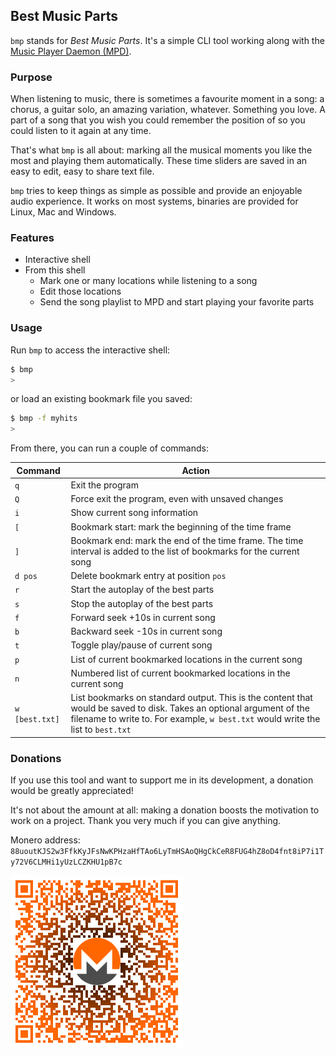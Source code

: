 ## Best Music Parts

`bmp` stands for *Best Music Parts*. It's a simple CLI tool working along with the [Music Player Daemon (MPD)](https://www.musicpd.org/).

### Purpose

When listening to music, there is sometimes a favourite moment in a song: a chorus, a guitar solo, an amazing variation, whatever. Something you love. A part of a song that you wish you could remember the position of so you could listen to it again at any time.

That's what `bmp` is all about: marking all the musical moments you like the most and playing them automatically. These time sliders are saved in an easy to edit, easy to share text file.

`bmp` tries to keep things as simple as possible and provide an enjoyable audio experience. It works on most systems, binaries are provided for Linux, Mac and Windows.

### Features

- Interactive shell
- From this shell
  - Mark one or many locations while listening to a song
  - Edit those locations
  - Send the song playlist to MPD and start playing your favorite parts

### Usage

Run `bmp` to access the interactive shell:
```bash
$ bmp
>
```

or load an existing bookmark file you saved:
```bash
$ bmp -f myhits
>
```

From there, you can run a couple of commands:

**Command**|**Action**
---|---
`q`|Exit the program
`Q`|Force exit the program, even with unsaved changes
`i`|Show current song information
`[`|Bookmark start: mark the beginning of the time frame
`]`|Bookmark end: mark the end of the time frame. The time interval is added to the list of bookmarks for the current song
`d pos`|Delete bookmark entry at position `pos`
`r`|Start the autoplay of the best parts
`s`|Stop the autoplay of the best parts
`f`|Forward seek +10s in current song
`b`|Backward seek -10s in current song
`t`|Toggle play/pause of current song
`p`|List of current bookmarked locations in the current song
`n`|Numbered list of current bookmarked locations in the current song
`w [best.txt]`|List bookmarks on standard output. This is the content that would be saved to disk. Takes an optional argument of the filename to write to. For example, `w best.txt` would write the list to `best.txt`

### Donations

If you use this tool and want to support me in its development, a donation would be greatly appreciated!

It's not about the amount at all: making a donation boosts the motivation to work on a project. Thank you very much if you can give anything.

Monero address: `88uoutKJS2w3FfkKyJFsNwKPHzaHfTAo6LyTmHSAoQHgCkCeR8FUG4hZ8oD4fnt8iP7i1Ty72V6CLMHi1yUzLCZKHU1pB7c`

![My monero address](res/qr-donate.png)
